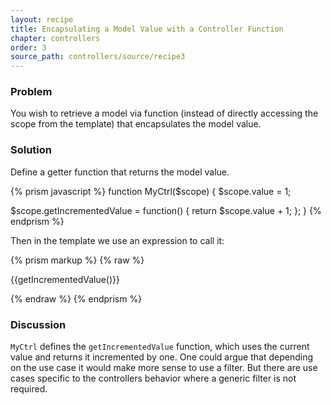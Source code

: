 ```yaml
---
layout: recipe
title: Encapsulating a Model Value with a Controller Function
chapter: controllers
order: 3
source_path: controllers/source/recipe3
---
```


### Problem
You wish to retrieve a model via function (instead of directly accessing the scope from the template) that encapsulates the model value.

### Solution
Define a getter function that returns the model value.

{% prism javascript %}
function MyCtrl($scope) {
  $scope.value = 1;

  $scope.getIncrementedValue = function() {
    return $scope.value + 1;
  };
}
{% endprism %}

Then in the template we use an expression to call it:

{% prism markup %}
{% raw %}
<div ng-controller="MyCtrl">
  <p>{{getIncrementedValue()}}</p>
</div>
{% endraw %}
{% endprism %}

### Discussion
`MyCtrl` defines the `getIncrementedValue` function, which uses the current value and returns it incremented by one. One could argue that depending on the use case it would make more sense to use a filter. But there are use cases specific to the controllers behavior where a generic filter is not required.
